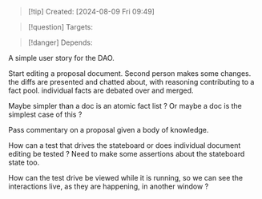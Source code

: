
>[!tip] Created: [2024-08-09 Fri 09:49]

>[!question] Targets: 

>[!danger] Depends: 

A simple user story for the DAO.

Start editing a proposal document.
Second person makes some changes.
the diffs are presented and chatted about, with reasoning contributing to a fact pool.
individual facts are debated over and merged.

Maybe simpler than a doc is an atomic fact list ?
Or maybe a doc is the simplest case of this ?

Pass commentary on a proposal given a body of knowledge.

How can a test that drives the stateboard or does individual document editing be tested ?
Need to make some assertions about the stateboard state too.

How can the test drive be viewed while it is running, so we can see the interactions live, as they are happening, in another window ?